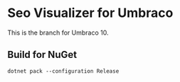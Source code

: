 # Seo Visualizer for Umbraco

This is the branch for Umbraco 10.

## Build for NuGet

```
dotnet pack --configuration Release
```

